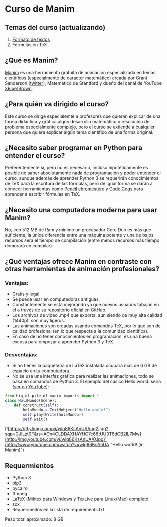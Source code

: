 # Curso de Manim
## Temas del curso (actualizando)
1. [Formato de textos](https://github.com/Elteoremadebeethoven/AnimacionesConManim/blob/master/formato_textos.py)
2. Fórmulas en TeX

## ¿Qué es Manim?
[Manim](https://github.com/3b1b/manim) es una herramienta gratuita de animación especializada en temas científicos (especialmente de caracter matemático) creada por Grant Sanderson ([twitter](https://twitter.com/3blue1brown?lang=es)), Matemático de Stantford y dueño del canal de YouTube [3Blue1Brown](https://www.youtube.com/channel/UCYO_jab_esuFRV4b17AJtAw).

## ¿Para quién va dirigido el curso?
Este curso se dirige especialemte a profesores que quieran explicar de una forma didáctica y gráfica algún desarrollo matemático o resolución de problema especialmente complejo, pero el curso se extiende a cualquier persona que quiera explicar algún tema científico de una forma original.

## ¿Necesito saber programar en Python para entender el curso?
Preferentemente sí, pero no es necesario, incluso hipotéticamente es posible no saber absolutamente nada de programación y poder entender el curso, aunque además de aprender Python 3 se requerirán conocimientos de TeX para la escritura de las fórmulas, pero de igual forma se darán a conocer herramientas como [Pencil chromestore](http://s1.daumcdn.net/editor/fp/service_nc/pencil/Pencil_chromestore.html) y [Code Cogs](https://www.codecogs.com/latex/eqneditor.php) para aprender a escribir fórmulas en TeX.

## ¿Necesito una computadora moderna para usar Manim?
No, con 512 MB de Ram y mínimo un procesador Core Duo es más que suficiente, la única diferencia entre una máquina potente y una de bajos recursos será el tiempo de compilación (entre menos recursos más tiempo demorará en compilar).

## ¿Qué ventajas ofrece Manim en contraste con otras herramientas de animación profesionales?
### Ventajas:
* Gratis y legal.
* Se puede usar en computadoras antiguas.
* Constantemente se está mejorando ya que nuevos usuarios tabajan en él a través de su repositorio oficial en GitHub.
* Los archivos de video .mp4 que exporta, aún siendo de muy alta calidad (1440p), son muy ligeros.
* Las animaciones son creadas usando comandos TeX, por lo que son de calidad profesional (en lo que respecta a la comunidad científica).
* En caso de no tener conocimientos en programación, es una buena excusa para empezar a aprender Python 3 y TeX.
### Desventajas:
* Si no tienes la paquetería de LaTeX instalada ocupará más de 6 GB de espacio en tu computadora.
* No se usa una interfaz gráfica para realizar las animaciones, todo se basa en comandos de Python 3. El ejemplo del cásico Hello world! sería ([ver en YouTube](https://www.youtube.com/watch?v=wlq86KsAnUA)):
```python
from big_ol_pile_of_manim_imports import *
class HolaMundo(Scene):
    def construct(self):
        holaMundo = TextMobject("Hello world!")
        self.play(Write(holaMundo))
        self.wait()
```
[![https://i9.ytimg.com/vi/wlq86KsAnUA/mq2.jpg?sqp=CJiLzt0F&rs=AOn4CLDDAXHAYHC7c66tUU3T6dCB2IL7Mw](http://img.youtube.com/vi/wlq86KsAnUA/0.jpg)](http://www.youtube.com/watch?v=wlq86KsAnUA "Hello world! (in Manim)")
## Requermientos
* Python 3
* pip3
* pycairo
* ffmpeg
* LaTeX (Miktex para Windows y TexLive para Linux/Mac) completo
* sox
* Requerimeitos en la lista de requirements.txt

Peso total aproximado: 8 GB

